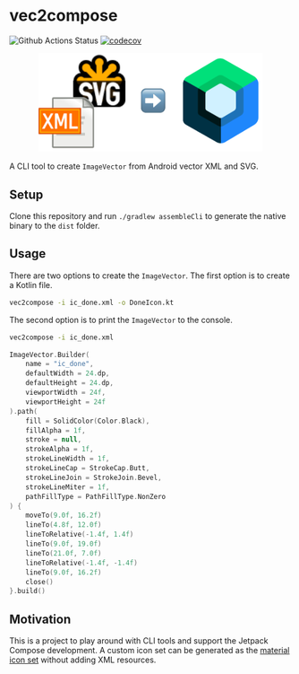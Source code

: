 # vec2compose
![Github Actions Status](https://github.com/lennartegb/vec2compose/actions/workflows/ci.yml/badge.svg)
[![codecov](https://codecov.io/github/LennartEgb/vec2compose/branch/main/graph/badge.svg?token=3GZE97P1A2)](https://codecov.io/github/LennartEgb/vec2compose)

<p align=center>
    <img width=400 src="compose/src/commonMain/composeResources/drawable/logo.png" alt="random logo showing svg and xml logo pointing to jetpack compose logo"/> 
</p>

A CLI tool to create `ImageVector` from Android vector XML and SVG.

## Setup
Clone this repository and run `./gradlew assembleCli` to generate the native binary to the `dist` folder.

## Usage

There are two options to create the `ImageVector`. The first option is to create a Kotlin file.

```bash
vec2compose -i ic_done.xml -o DoneIcon.kt
```

The second option is to print the `ImageVector` to the console.

```bash
vec2compose -i ic_done.xml
```

```kotlin
ImageVector.Builder(
    name = "ic_done",
    defaultWidth = 24.dp,
    defaultHeight = 24.dp,
    viewportWidth = 24f,
    viewportHeight = 24f
).path(
    fill = SolidColor(Color.Black),
    fillAlpha = 1f,
    stroke = null,
    strokeAlpha = 1f,
    strokeLineWidth = 1f,
    strokeLineCap = StrokeCap.Butt,
    strokeLineJoin = StrokeJoin.Bevel,
    strokeLineMiter = 1f,
    pathFillType = PathFillType.NonZero
) {
    moveTo(9.0f, 16.2f)
    lineTo(4.8f, 12.0f)
    lineToRelative(-1.4f, 1.4f)
    lineTo(9.0f, 19.0f)
    lineTo(21.0f, 7.0f)
    lineToRelative(-1.4f, -1.4f)
    lineTo(9.0f, 16.2f)
    close()
}.build()
```

## Motivation

This is a project to play around with CLI tools and support the Jetpack Compose development.
A custom icon set can be generated as the [material icon set](https://cs.android.com/androidx/platform/frameworks/support/+/androidx-main:compose/material/material-icons-core/src/commonMain/kotlin/androidx/compose/material/icons/Icons.kt;l=65?q=Icons&sq=) without adding XML resources.
